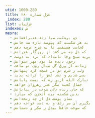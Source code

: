 ```yaml
---
utid: 1000-280
title: غزل شماره ۲۸۰
_index: 280
list: غزلیات
indexes: ش
mesra:
  - چو برشکست صبا زلف عنبرافشانش
  - به هر شکسته که پیوست تازه شد جانش
  - کجاست همنفسی تا به شرح عرضه دهم
  - که دل چه می کشد از روزگار هجرانش
  - برید صبح وفا نامه‌ای که برد به دوست
  - زخون دیده ما بود مهر عنوانش
  - زمانه از ورق گل مثال روی تو ساخت
  - ولی ز شرم تو در غنچه کرد پنهانش
  - بسی شدیم و نشد عشق را کرانه پدید
  - تبارک الله ازین ره که نیست پایانش
  - جمال کعبه مگر عذر رهروان خواهد
  - که جان زنده دلان سوخت در بیابانش
  - بدین شکسته بیت الحزن که میآرد
  - نشان یوسف دل از چه زنخدانش
  - بگیرم آن سر زلف و به دست خواجه دهم
  - که سوخت حافظ بیدل ز مکر و دستانش
---
```

